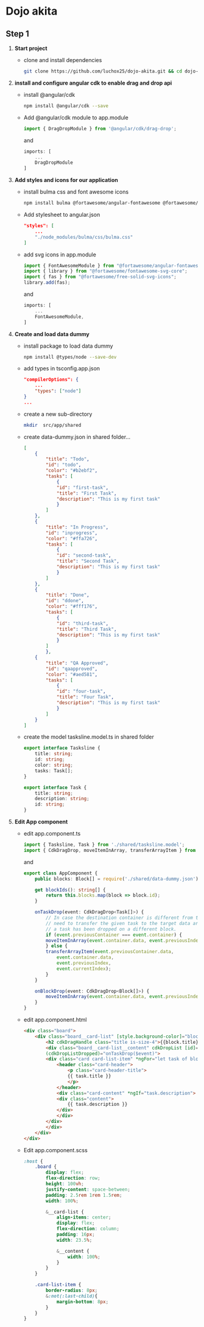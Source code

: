 # Dojo akita
## Step 1
1. **Start project** 
    * clone and install dependencies
        ```bash
        git clone https://github.com/luchox25/dojo-akita.git && cd dojo-akita && npm i
        ```

2. **install and configure angular cdk to enable drag and drop api**
    * install @angular/cdk
        ```bash
        npm install @angular/cdk --save
        ```

    * Add @angular/cdk module to app.module
        ```ts
        import { DragDropModule } from '@angular/cdk/drag-drop';
        ```
        and
        ```ts
        imports: [
            ...
            DragDropModule
        ]
        ```
3. **Add styles and icons for our application**
    * install bulma css and font awesome icons
        ```bash
        npm install bulma @fortawesome/angular-fontawesome @fortawesome/fontawesome-svg-core @fortawesome/free-solid-svg-icons --save
        ```
	* Add stylesheet to angular.json
        ```json
        "styles": [
            ...
            "./node_modules/bulma/css/bulma.css"
        ]
        ```
	* add svg icons in app.module
        ```ts
        import { FontAwesomeModule } from "@fortawesome/angular-fontawesome";
        import { library } from "@fortawesome/fontawesome-svg-core";
        import { fas } from "@fortawesome/free-solid-svg-icons";
        library.add(fas);
        ```
        and
        ```ts
        imports: [
            ...
            FontAwesomeModule,
        ]
        ```
4. **Create and load data dummy**
	* install package to load data dummy
        ```bash
        npm install @types/node --save-dev
        ```
	* add types in tsconfig.app.json
        ```json
        "compilerOptions": {
            ...
            "types": ["node"]
        }
        ...
        ```
    * create a new sub-directory
        ```bash
        mkdir  src/app/shared
        ``` 
	* create data-dummy.json in shared folder...
        ```json
        [
            {
                "title": "Todo",
                "id": "todo",
                "color": "#b2ebf2",
                "tasks": [
                    {
                    "id": "first-task",
                    "title": "First Task",
                    "description": "This is my first task"
                    }
                ]
            },
            {
                "title": "In Progress",
                "id": "inprogress",
                "color": "#ffa726",
                "tasks": [
                    {
                    "id": "second-task",
                    "title": "Second Task",
                    "description": "This is my first task"
                    }
                ]
            },
            {
                "title": "Done",
                "id": "ddone",
                "color": "#fff176",
                "tasks": [
                    {
                    "id": "third-task",
                    "title": "Third Task",
                    "description": "This is my first task"
                    }
                ]
                },
            {
                "title": "QA Approved",
                "id": "qaapproved",
                "color": "#aed581",
                "tasks": [
                    {
                    "id": "four-task",
                    "title": "Four Task",
                    "description": "This is my first task"
                    }
                ]
            }
        ]
        ```
  
    * create the model tasksline.model.ts in shared folder
        ```ts 
        export interface Tasksline {
            title: string;
            id: string;
            color: string;
            tasks: Task[];
        }

        export interface Task {
            title: string;
            description: string;
            id: string;
        }
        ```
            
5. **Edit App component**
    * edit app.component.ts
        ```ts
        import { Tasksline, Task } from './shared/tasksline.model';
        import { CdkDragDrop, moveItemInArray, transferArrayItem } from '@angular/cdk/drag-drop';
        ```
        and
        ```ts
        export class AppComponent {
            public blocks: Block[] = require('./shared/data-dummy.json');

            get blockIds(): string[] {
                return this.blocks.map(block => block.id);
            }

            onTaskDrop(event: CdkDragDrop<Task[]>) {
                // In case the destination container is different from the previous container, we
                // need to transfer the given task to the target data array. This happens if
                // a task has been dropped on a different block.
                if (event.previousContainer === event.container) {
                moveItemInArray(event.container.data, event.previousIndex, event.currentIndex);
                } else {
                transferArrayItem(event.previousContainer.data,
                    event.container.data,
                    event.previousIndex,
                    event.currentIndex);
                }
            }

            onBlockDrop(event: CdkDragDrop<Block[]>) {
                moveItemInArray(event.container.data, event.previousIndex, event.currentIndex);
            }
        }
        ```
    * edit app.component.html 
        ```html
        <div class="board">
            <div class="board__card-list" [style.background-color]="block.color" *ngFor="let block of blocks; let i=index">
                <h2 cdkDragHandle class="title is-size-4">{{block.title}}</h2>
                <div class="board__card-list__content" cdkDropList [id]="block.id" [cdkDropListData]="block.tasks" [cdkDropListConnectedTo]="blockIds"
                (cdkDropListDropped)="onTaskDrop($event)">
                <div class="card card-list-item" *ngFor="let task of block.tasks" cdkDrag>
                    <header class="card-header">
                        <p class="card-header-title">
                        {{ task.title }}
                        </p>
                    </header>
                    <div class="card-content" *ngIf="task.description">
                    <div class="content">
                        {{ task.description }}
                    </div>
                    </div>
                </div>
                </div>
            </div>
        </div>
        ```

    * Edit app.component.scss
        ```scss
        :host {
            .board {
                display: flex;
                flex-direction: row;
                height: 100vh;
                justify-content: space-between;
                padding: 2.5rem 1rem 1.5rem;
                width: 100%;

                &__card-list {
                    align-items: center;
                    display: flex;
                    flex-direction: column;
                    padding: 16px;
                    width: 23.5%;

                    &__content {
                        width: 100%;
                    }
                }
            }

            .card-list-item {
                border-radius: 8px;
                &:not(:last-child){
                    margin-bottom: 8px;
                }
            }
        }
        ```

